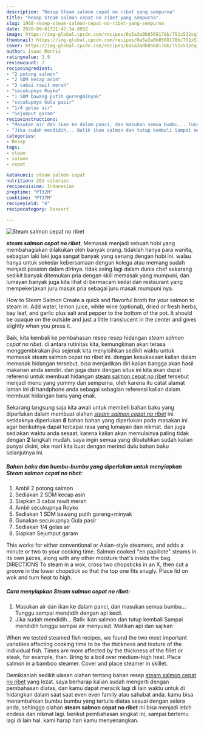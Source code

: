 ```yaml
---
description: "Resep Steam salmon cepat no ribet yang sempurna"
title: "Resep Steam salmon cepat no ribet yang sempurna"
slug: 1968-resep-steam-salmon-cepat-no-ribet-yang-sempurna
date: 2020-09-01T21:47:34.895Z
image: https://img-global.cpcdn.com/recipes/6a5a3a0b8568178b/751x532cq70/steam-salmon-cepat-no-ribet-foto-resep-utama.jpg
thumbnail: https://img-global.cpcdn.com/recipes/6a5a3a0b8568178b/751x532cq70/steam-salmon-cepat-no-ribet-foto-resep-utama.jpg
cover: https://img-global.cpcdn.com/recipes/6a5a3a0b8568178b/751x532cq70/steam-salmon-cepat-no-ribet-foto-resep-utama.jpg
author: Isaac Morris
ratingvalue: 3.9
reviewcount: 7
recipeingredient:
- "2 potong salmon"
- "2 SDM kecap asin"
- "3 cabai rawit merah"
- "secukupnya Royko"
- "1 SDM bawang putih gorengminyak"
- "secukupnya Gula pasir"
- "1/4 gelas air"
- "Sejumput garam"
recipeinstructions:
- "Masukan air dan ikan ke dalam panci, dan masukan semua bumbu... Tunggu sampai mendidih dengan api kecil."
- "Jika sudah mendidih... Balik ikan salmon dan tutup kembali Sampai mendidih tunggu sampai air menyusut. Matikan api dan sajikan"
categories:
- Resep
tags:
- steam
- salmon
- cepat

katakunci: steam salmon cepat 
nutrition: 261 calories
recipecuisine: Indonesian
preptime: "PT32M"
cooktime: "PT37M"
recipeyield: "4"
recipecategory: Dessert

---
```



![Steam salmon cepat no ribet](https://img-global.cpcdn.com/recipes/6a5a3a0b8568178b/751x532cq70/steam-salmon-cepat-no-ribet-foto-resep-utama.jpg)

<b><i>steam salmon cepat no ribet</i></b>, Memasak menjadi sebuah hobi yang membahagiakan dilakukan oleh banyak orang. tidaklah hanya para wanita, sebagian laki laki juga sangat banyak yang senang dengan hobi ini. walau hanya untuk sekedar kebersamaan dengan kolega atau memang sudah menjadi passion dalam dirinya. tidak asing lagi dalam dunia chef sekarang sedikit banyak ditemukan pria dengan skill memasak yang mumpuni, dan lumayan banyak juga kita lihat di bermacam kedai dan restaurant yang mempekerjakan juru masak pria sebagai juru masak mumpuni nya.

How to Steam Salmon Create a quick and flavorful broth for your salmon to steam in. Add water, lemon juice, white wine (optional), dried or fresh herbs, bay leaf, and garlic plus salt and pepper to the bottom of the pot. It should be opaque on the outside and just a little translucent in the center and gives slightly when you press it.

Baik, kita kembali ke pembahasan resep resep hidangan <i>steam salmon cepat no ribet</i>. di antara rutinitas kita, kemungkinan akan terasa menggembirakan jika sejenak kita menyisihkan sedikit waktu untuk memasak steam salmon cepat no ribet ini. dengan kesuksesan kalian dalam memasak hidangan tersebut, bisa menjadikan diri kalian bangga akan hasil makanan anda sendiri. dan juga disini dengan situs ini kita akan dapat referensi untuk membuat hidangan <u>steam salmon cepat no ribet</u> tersebut menjadi menu yang yummy dan sempurna, oleh karena itu catat alamat laman ini di handphone anda sebagai sebagian referensi kalian dalam membuat hidangan baru yang enak.


Sekarang langsung saja kita awali untuk membeli bahan baku yang diperlukan dalam membuat olahan <u><i>steam salmon cepat no ribet</i></u> ini. setidaknya diperlukan <b>8</b> bahan bahan yang diperlukan pada masakan ini. agar berikutnya dapat tercapai rasa yang lumayan dan nikmat. dan juga sediakan waktu anda sesaat, karena kalian akan memulainya paling tidak dengan <b>2</b> langkah mudah. saya ingin semua yang dibutuhkan sudah kalian punyai disini, oke mari kita buat dengan merinci dulu bahan baku selanjutnya ini.

<!--inarticleads1-->

##### Bahan baku dan bumbu-bumbu yang diperlukan untuk menyiapkan Steam salmon cepat no ribet:

1. Ambil 2 potong salmon
1. Sediakan 2 SDM kecap asin
1. Siapkan 3 cabai rawit merah
1. Ambil secukupnya Royko
1. Sediakan 1 SDM bawang putih goreng+minyak
1. Gunakan secukupnya Gula pasir
1. Sediakan 1/4 gelas air
1. Siapkan Sejumput garam


This works for either conventional or Asian-style steamers, and adds a minute or two to your cooking time. Salmon cooked &#34;en papillote&#34; steams in its own juices, along with any other moisture that&#39;s inside the bag. DIRECTIONS To steam in a wok, cross two chopsticks in an X, then cut a groove in the lower chopstick so that the top one fits snugly. Place lid on wok and turn heat to high. 

<!--inarticleads2-->

##### Cara menyiapkan Steam salmon cepat no ribet:

1. Masukan air dan ikan ke dalam panci, dan masukan semua bumbu... Tunggu sampai mendidih dengan api kecil.
1. Jika sudah mendidih... Balik ikan salmon dan tutup kembali Sampai mendidih tunggu sampai air menyusut. Matikan api dan sajikan


When we tested steamed fish recipes, we found the two most important variables affecting cooking time to be the thickness and texture of the individual fish. Times are more affected by the thickness of the fillet or steak, for example, than. Bring to a boil over medium-high heat. Place salmon in a bamboo steamer. Cover and place steamer in skillet. 

Demikianlah sedikit ulasan olahan tentang bahan resep <u>steam salmon cepat no ribet</u> yang lezat. saya berharap kalian sudah mengerti dengan pembahasan diatas, dan kamu dapat meracik lagi di lain waktu untuk di hidangkan dalam saat saat even even family atau sahabat anda. kamu bisa menambahkan bumbu bumbu yang tertulis diatas sesuai dengan selera anda, sehingga olahan <b>steam salmon cepat no ribet</b> ini bisa menjadi lebih endess dan nikmat lagi. berikut pembahasan singkat ini, sampai bertemu lagi di lain hal. kami harap hari kamu menyenangkan.
